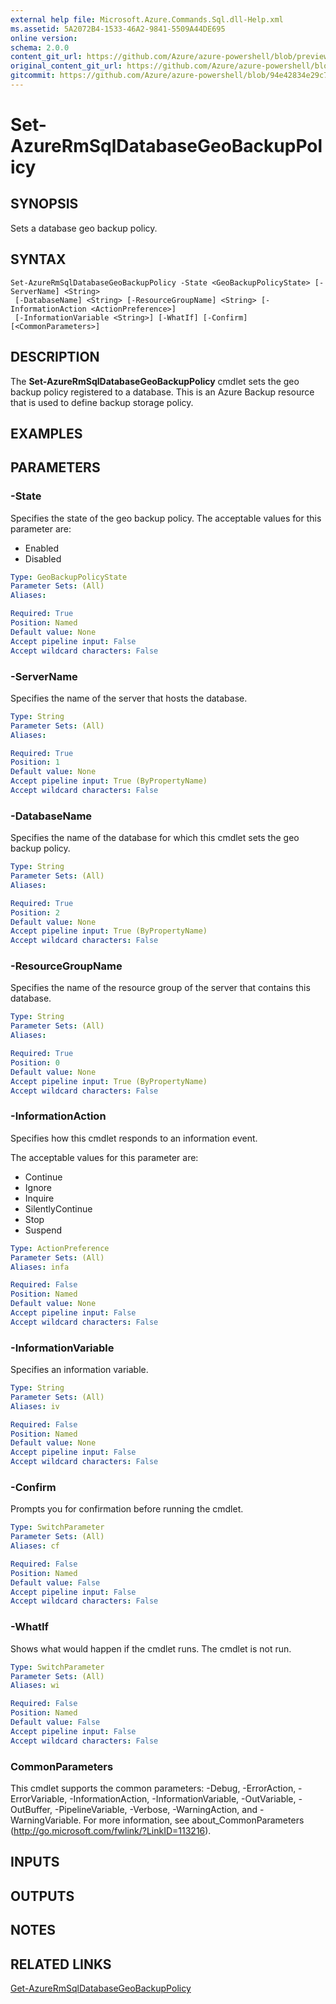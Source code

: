 ```yaml
---
external help file: Microsoft.Azure.Commands.Sql.dll-Help.xml
ms.assetid: 5A2072B4-1533-46A2-9841-5509A44DE695
online version:
schema: 2.0.0
content_git_url: https://github.com/Azure/azure-powershell/blob/preview/src/ResourceManager/Sql/Commands.Sql/help/Set-AzureRmSqlDatabaseGeoBackupPolicy.md
original_content_git_url: https://github.com/Azure/azure-powershell/blob/preview/src/ResourceManager/Sql/Commands.Sql/help/Set-AzureRmSqlDatabaseGeoBackupPolicy.md
gitcommit: https://github.com/Azure/azure-powershell/blob/94e42834e29c78cafba9e3f1e99e14af92561036
---
```


# Set-AzureRmSqlDatabaseGeoBackupPolicy

## SYNOPSIS
Sets a database geo backup policy.

## SYNTAX

```
Set-AzureRmSqlDatabaseGeoBackupPolicy -State <GeoBackupPolicyState> [-ServerName] <String>
 [-DatabaseName] <String> [-ResourceGroupName] <String> [-InformationAction <ActionPreference>]
 [-InformationVariable <String>] [-WhatIf] [-Confirm] [<CommonParameters>]
```

## DESCRIPTION
The **Set-AzureRmSqlDatabaseGeoBackupPolicy** cmdlet sets the geo backup policy registered to a database.
This is an Azure Backup resource that is used to define backup storage policy.

## EXAMPLES

## PARAMETERS

### -State
Specifies the state of the geo backup policy.
The acceptable values for this parameter are:

- Enabled 
- Disabled

```yaml
Type: GeoBackupPolicyState
Parameter Sets: (All)
Aliases: 

Required: True
Position: Named
Default value: None
Accept pipeline input: False
Accept wildcard characters: False
```

### -ServerName
Specifies the name of the server that hosts the database.

```yaml
Type: String
Parameter Sets: (All)
Aliases: 

Required: True
Position: 1
Default value: None
Accept pipeline input: True (ByPropertyName)
Accept wildcard characters: False
```

### -DatabaseName
Specifies the name of the database for which this cmdlet sets the geo backup policy.

```yaml
Type: String
Parameter Sets: (All)
Aliases: 

Required: True
Position: 2
Default value: None
Accept pipeline input: True (ByPropertyName)
Accept wildcard characters: False
```

### -ResourceGroupName
Specifies the name of the resource group of the server that contains this database.

```yaml
Type: String
Parameter Sets: (All)
Aliases: 

Required: True
Position: 0
Default value: None
Accept pipeline input: True (ByPropertyName)
Accept wildcard characters: False
```

### -InformationAction
Specifies how this cmdlet responds to an information event.

The acceptable values for this parameter are:

- Continue
- Ignore
- Inquire
- SilentlyContinue
- Stop
- Suspend

```yaml
Type: ActionPreference
Parameter Sets: (All)
Aliases: infa

Required: False
Position: Named
Default value: None
Accept pipeline input: False
Accept wildcard characters: False
```

### -InformationVariable
Specifies an information variable.

```yaml
Type: String
Parameter Sets: (All)
Aliases: iv

Required: False
Position: Named
Default value: None
Accept pipeline input: False
Accept wildcard characters: False
```

### -Confirm
Prompts you for confirmation before running the cmdlet.

```yaml
Type: SwitchParameter
Parameter Sets: (All)
Aliases: cf

Required: False
Position: Named
Default value: False
Accept pipeline input: False
Accept wildcard characters: False
```

### -WhatIf
Shows what would happen if the cmdlet runs.
The cmdlet is not run.

```yaml
Type: SwitchParameter
Parameter Sets: (All)
Aliases: wi

Required: False
Position: Named
Default value: False
Accept pipeline input: False
Accept wildcard characters: False
```

### CommonParameters
This cmdlet supports the common parameters: -Debug, -ErrorAction, -ErrorVariable, -InformationAction, -InformationVariable, -OutVariable, -OutBuffer, -PipelineVariable, -Verbose, -WarningAction, and -WarningVariable. For more information, see about_CommonParameters (http://go.microsoft.com/fwlink/?LinkID=113216).

## INPUTS

## OUTPUTS

## NOTES

## RELATED LINKS

[Get-AzureRmSqlDatabaseGeoBackupPolicy](./Get-AzureRmSqlDatabaseGeoBackupPolicy.md)


